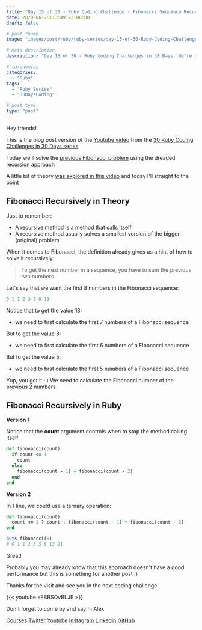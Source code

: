 ```yaml
---
title: "Day 15 of 30 - Ruby Coding Challenge - Fibonacci Sequence Recursively"
date: 2020-06-26T13:49:23+06:00
draft: false

# post thumb
image: "images/post/ruby/ruby-series/day-15-of-30-Ruby-Coding-Challenge-fibonacci-sequence-recursively.png"

# meta description
description: "Day 15 of 30 - Ruby Coding Challenges in 30 Days. We're going to solve the famous Fibonacci sequence recursively in Ruby. This is not a better strategy than the previous one, this will be just another option :)"

# taxonomies
categories: 
  - "Ruby"
tags:
  - "Ruby Series"
  - "30DaysCoding"

# post type
type: "post"
---
```


Hey friends!

This is the blog post version of the [Youtube video](https://youtu.be/eFBBSQvBLJE) from the [30 Ruby Coding Challenges in 30 Days series](https://courses.alexgama.io/course?courseid=ruby-coding-challenges-course)

Today we'll solve the [previous Fibonacci problem](https://youtu.be/2zMUGAD6s6A) using the dreaded recursion approach

A little bit of theory [was explored in this video](https://youtu.be/jQUlFVqyJxQ) and today I'll straight to the point

## Fibonacci Recursively in Theory

Just to remember:

- A recursive method is a method that calls itself
- A recursive method usually solves a smallest version of the bigger (original) problem

When it comes to Fibonacci, the definition already gives us a hint of how to solve it recursively:

> To get the next number in a sequence, you have to sum the previous two numbers

Let's say that we want the first 8 numbers in the Fibonacci sequence:

```ruby
0 1 1 2 3 5 8 13
```

Notice that to get the value 13:

- we need to first calculate the first 7 numbers of a Fibonacci sequence

But to get the value 8:

- we need to first calculate the first 6 numbers of a Fibonacci sequence

But to get the value 5:

- we need to first calculate the first 5 numbers of a Fibonacci sequence

Yup, you got it : )
We need to calculate the Fibonacci number of the previous 2 numbers

## Fibonacci Recursively in Ruby

**Version 1**

Notice that the **count** argument controls when to stop the method calling itself

```ruby
def fibonacci(count)
  if count <= 1
    count
  else
    fibonacci(count - 1) + fibonacci(count - 2)
  end
end
```

**Version 2**

In 1 line, we could use a ternary operation:

```ruby
def fibonacci(count)
  count <= 1 ? count : fibonacci(count - 1) + fibonacci(count - 2)
end

puts fibonacci(8)
# 0 1 1 2 3 5 8 13 21
```

Great! 

Probably you may already know that this approach doesn't have a good performance but this is something for another post :)

Thanks for the visit and see you in the next coding challenge!

{{< youtube eFBBSQvBLJE >}}

Don't forget to come by and say hi Alex

[Courses](https://courses.alexgama.io/)
[Twitter](https://twitter.com/_alex_gama/)
[Youtube](https://www.youtube.com/c/AlexandreGamaLima)
[Instagram](https://www.instagram.com/_alex_gama)
[Linkedin](https://www.linkedin.com/in/alexandregama/)
[GitHub](https://github.com/alexandregama)